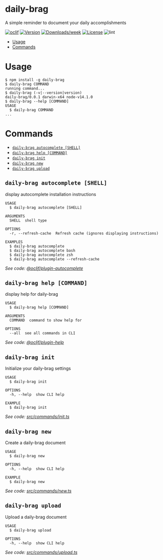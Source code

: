 # daily-brag

A simple reminder to document your daily accomplishments

[![oclif](https://img.shields.io/badge/cli-oclif-brightgreen.svg)](https://oclif.io)
[![Version](https://img.shields.io/npm/v/daily-brag.svg)](https://npmjs.org/package/daily-brag)
[![Downloads/week](https://img.shields.io/npm/dw/daily-brag.svg)](https://npmjs.org/package/daily-brag)
[![License](https://img.shields.io/npm/l/daily-brag.svg)](https://github.com/git@github.com:c4tastic/daily-brag.git/blob/master/package.json)
![lint](https://github.com/c4tastic/daily-brag/workflows/lint/badge.svg)

<!-- toc -->

- [Usage](#usage)
- [Commands](#commands)
<!-- tocstop -->

# Usage

<!-- usage -->

```sh-session
$ npm install -g daily-brag
$ daily-brag COMMAND
running command...
$ daily-brag (-v|--version|version)
daily-brag/0.0.1 darwin-x64 node-v14.1.0
$ daily-brag --help [COMMAND]
USAGE
  $ daily-brag COMMAND
...
```

<!-- usagestop -->

# Commands

<!-- commands -->

- [`daily-brag autocomplete [SHELL]`](#daily-brag-autocomplete-shell)
- [`daily-brag help [COMMAND]`](#daily-brag-help-command)
- [`daily-brag init`](#daily-brag-init)
- [`daily-brag new`](#daily-brag-new)
- [`daily-brag upload`](#daily-brag-upload)

## `daily-brag autocomplete [SHELL]`

display autocomplete installation instructions

```
USAGE
  $ daily-brag autocomplete [SHELL]

ARGUMENTS
  SHELL  shell type

OPTIONS
  -r, --refresh-cache  Refresh cache (ignores displaying instructions)

EXAMPLES
  $ daily-brag autocomplete
  $ daily-brag autocomplete bash
  $ daily-brag autocomplete zsh
  $ daily-brag autocomplete --refresh-cache
```

_See code: [@oclif/plugin-autocomplete](https://github.com/oclif/plugin-autocomplete/blob/v0.3.0/src/commands/autocomplete/index.ts)_

## `daily-brag help [COMMAND]`

display help for daily-brag

```
USAGE
  $ daily-brag help [COMMAND]

ARGUMENTS
  COMMAND  command to show help for

OPTIONS
  --all  see all commands in CLI
```

_See code: [@oclif/plugin-help](https://github.com/oclif/plugin-help/blob/v3.2.1/src/commands/help.ts)_

## `daily-brag init`

Initialize your daily-brag settings

```
USAGE
  $ daily-brag init

OPTIONS
  -h, --help  show CLI help

EXAMPLE
  $ daily-brag init
```

_See code: [src/commands/init.ts](https://github.com/c4tastic/daily-brag/blob/v0.0.1/src/commands/init.ts)_

## `daily-brag new`

Create a daily-brag document

```
USAGE
  $ daily-brag new

OPTIONS
  -h, --help  show CLI help

EXAMPLE
  $ daily-brag new
```

_See code: [src/commands/new.ts](https://github.com/c4tastic/daily-brag/blob/v0.0.1/src/commands/new.ts)_

## `daily-brag upload`

Upload a daily-brag document

```
USAGE
  $ daily-brag upload

OPTIONS
  -h, --help  show CLI help
```

_See code: [src/commands/upload.ts](https://github.com/c4tastic/daily-brag/blob/v0.0.1/src/commands/upload.ts)_

<!-- commandsstop -->
